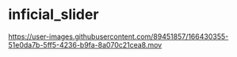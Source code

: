 # inficial_slider


https://user-images.githubusercontent.com/89451857/166430355-51e0da7b-5ff5-4236-b9fa-8a070c21cea8.mov

